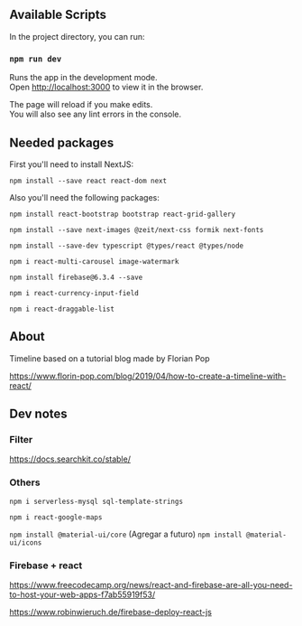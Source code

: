 ## Available Scripts

In the project directory, you can run:

### `npm run dev`

Runs the app in the development mode.<br>
Open [http://localhost:3000](http://localhost:3000) to view it in the browser.

The page will reload if you make edits.<br>
You will also see any lint errors in the console.

## Needed packages

First you'll need to install NextJS:

`npm install --save react react-dom next`

Also you'll need the following packages:

`npm install react-bootstrap bootstrap react-grid-gallery`

`npm install --save next-images @zeit/next-css formik next-fonts`

`npm install --save-dev typescript @types/react @types/node`

`npm i react-multi-carousel image-watermark`

`npm install firebase@6.3.4 --save`

`npm i react-currency-input-field`

`npm i react-draggable-list`


## About

Timeline based on a tutorial blog made by Florian Pop

https://www.florin-pop.com/blog/2019/04/how-to-create-a-timeline-with-react/


## Dev notes
### Filter

https://docs.searchkit.co/stable/

### Others

`npm i serverless-mysql sql-template-strings`

`npm i react-google-maps`

`npm install @material-ui/core` (Agregar a futuro)
`npm install @material-ui/icons`

### Firebase + react

https://www.freecodecamp.org/news/react-and-firebase-are-all-you-need-to-host-your-web-apps-f7ab55919f53/

https://www.robinwieruch.de/firebase-deploy-react-js
